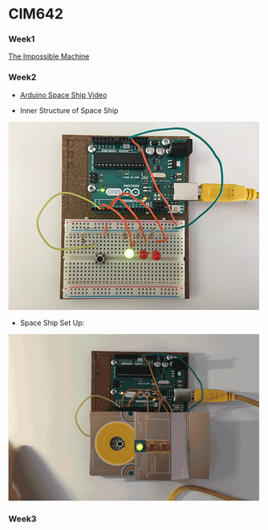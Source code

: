 # CIM642

### Week1
[The Impossible Machine](https://github.com/yuanfang313/CIM642_Physical_Computing/blob/master/The%20Impossible%20Machine.jpg)


### Week2
* [Arduino Space Ship Video](https://www.youtube.com/watch?v=jytHs_YT814)

* Inner Structure of Space Ship 

![](https://github.com/yuanfang313/CIM642_Physical_Computing/blob/master/Inner%20structure.jpg?raw=true)

* Space Ship Set Up:

![](https://github.com/yuanfang313/CIM642_Physical_Computing/blob/master/spaceship.gif?raw=true)

### Week3

